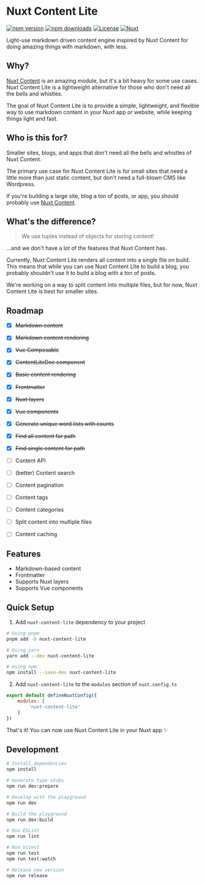 # Nuxt Content Lite

[![npm version][npm-version-src]][npm-version-href]
[![npm downloads][npm-downloads-src]][npm-downloads-href]
[![License][license-src]][license-href]
[![Nuxt][nuxt-src]][nuxt-href]

Light-use markdown driven content engine inspired by Nuxt Content for doing amazing things with markdown, with less.

## Why?

[Nuxt Content](https://content.nuxt.com/) is an amazing module, but it's a bit heavy for some use cases. Nuxt Content Lite is a lightweight
alternative for those who don't need all the bells and whistles.

The goal of Nuxt Content Lite is to provide a simple, lightweight, and flexible way to use markdown content in your Nuxt
app or website, while keeping things light and fast.

## Who is this for?

Smaller sites, blogs, and apps that don't need all the bells and whistles of Nuxt Content.

The primary use case for Nuxt Content Lite is for small sites that need a little more than just static content, but
don't need a full-blown CMS like Wordpress. 

If you're building a large site, blog a ton of posts, or app, you should probably
use [Nuxt Content](https://content.nuxt.com/).

## What's the difference?

> We use tuples instead of objects for storing content! 

...and we don't have a lot of the features that Nuxt Content has.

Currently, Nuxt Content Lite renders all content into a single file on build. This means that while you can use Nuxt
Content Lite to build a blog, you probably shouldn't use it to build a blog with a ton of posts. 

We're working on a way to split content into multiple files, but for now, Nuxt Content Lite is best for smaller sites.

## Roadmap
- [x] ~~Markdown content~~
- [x] ~~Markdown content rendering~~
- [x] ~~Vue Composable~~
- [x] ~~ContentLiteDoc component~~
- [x] ~~Basic content rendering~~
- [x] ~~Frontmatter~~
- [x] ~~Nuxt layers~~
- [x] ~~Vue components~~
- [x] ~~Generate unique word lists with counts~~
- [x] ~~Find all content for path~~
- [x] ~~Find single content for path~~
- [ ] Content API
- [ ] (better) Content search
- [ ] Content pagination
- [ ] Content tags
- [ ] Content categories
- [ ] Split content into multiple files
- [ ] Content caching


## Features

- Markdown-based content
- Frontmatter
- Supports Nuxt layers
- Supports Vue components

## Quick Setup

1. Add `nuxt-content-lite` dependency to your project

```bash
# Using pnpm
pnpm add -D nuxt-content-lite

# Using yarn
yarn add --dev nuxt-content-lite

# Using npm
npm install --save-dev nuxt-content-lite
```

2. Add `nuxt-content-lite` to the `modules` section of `nuxt.config.ts`

```js
export default defineNuxtConfig({
    modules: [
        'nuxt-content-lite'
    ]
})
```

That's it! You can now use Nuxt Content Lite in your Nuxt app ✨

## Development

```bash
# Install dependencies
npm install

# Generate type stubs
npm run dev:prepare

# Develop with the playground
npm run dev

# Build the playground
npm run dev:build

# Run ESLint
npm run lint

# Run Vitest
npm run test
npm run test:watch

# Release new version
npm run release
```

<!-- Badges -->

[npm-version-src]: https://img.shields.io/npm/v/nuxt-content-lite/latest.svg?style=flat&colorA=18181B&colorB=28CF8D

[npm-version-href]: https://npmjs.com/package/nuxt-content-lite

[npm-downloads-src]: https://img.shields.io/npm/dm/nuxt-content-lite.svg?style=flat&colorA=18181B&colorB=28CF8D

[npm-downloads-href]: https://npmjs.com/package/nuxt-content-lite

[license-src]: https://img.shields.io/npm/l/nuxt-content-lite.svg?style=flat&colorA=18181B&colorB=28CF8D

[license-href]: https://npmjs.com/package/nuxt-content-lite

[nuxt-src]: https://img.shields.io/badge/Nuxt-18181B?logo=nuxt.js

[nuxt-href]: https://nuxt.com
